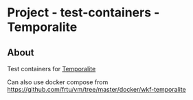 # Project - test-containers - Temporalite

## About

Test containers for [Temporalite](https://github.com/temporalio/temporalite)

Can also use docker compose from https://github.com/frtu/vm/tree/master/docker/wkf-temporalite